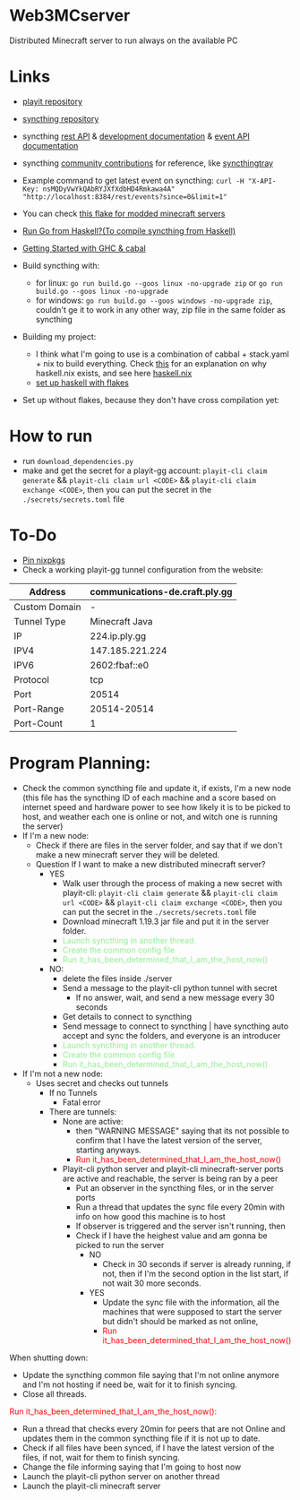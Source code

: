   # Web3MCserver
Distributed Minecraft server to run always on the available PC

# Links

- [playit repository](https://github.com/playit-cloud/playit-agent)  
- [syncthing repository](https://github.com/syncthing/syncthing)
- syncthing [rest API](https://docs.syncthing.net/dev/rest.html) & [development documentation](https://docs.syncthing.net/v1.19.1/dev/intro.html) & [event API documentation](https://docs.syncthing.net/v1.19.1/dev/events.html)
- syncthing [community contributions](https://docs.syncthing.net/v1.19.1/users/contrib.html#contributions) for reference, like [syncthingtray](https://github.com/Martchus/syncthingtray)
- Example command to get latest event on syncthing: `curl -H "X-API-Key: nsMQDyVwYkQAbRYJXfXdbHD4Rmkawa4A" "http://localhost:8384/rest/events?since=0&limit=1"`
- You can check [this flake for modded minecraft servers](https://github.com/mkaito/nixos-modded-minecraft-servers)
- [Run Go from Haskell?(To compile syncthing from Haskell)](https://sakshamsharma.com/2018/02/haskell-golang-ffi/)
- [Getting Started with GHC & cabal](https://github.com/composewell/haskell-dev/blob/master/getting-started.rst#using-dependencies)
- Build syncthing with:
  - for linux: `go run build.go --goos linux -no-upgrade zip` or `go run build.go --goos linux -no-upgrade`
  - for windows: `go run build.go --goos windows -no-upgrade zip`, couldn't ge it to work in any other way, zip file in the same folder as syncthing
- Building my project:
  - I think what I'm going to use is a combination of cabbal + stack.yaml + nix to build everything. Check [this](https://www.reddit.com/r/haskell/comments/yu40pa/comment/iwa66q3/?utm_source=share&utm_medium=web2x&context=3) for an explanation on why haskell.nix exists, and see here [haskell.nix](https://github.com/input-output-hk/haskell.nix)
  - [set up haskell with flakes](https://input-output-hk.github.io/haskell.nix/tutorials/getting-started-flakes.html)

- Set up without flakes, because they don't have cross compilation yet:

# How to run

- run `download_dependencies.py`
- make and get the secret for a playit-gg account: `playit-cli claim generate` && `playit-cli claim url <CODE>` && `playit-cli claim exchange <CODE>`, then you can put the secret in the `./secrets/secrets.toml` file

# To-Do

- [Pin nixpkgs](https://nix.dev/tutorials/towards-reproducibility-pinning-nixpkgs#pinning-nixpkgs)
- Check a working playit-gg tunnel configuration from the website:

| Address              | communications-de.craft.ply.gg  |
| -------------------- | ------------------------------- |
| Custom Domain        | -                               |
| Tunnel Type          | Minecraft Java                  |
| IP                   | 224.ip.ply.gg                   |
| IPV4                 | 147.185.221.224                 |
| IPV6                 | 2602:fbaf::e0                   |
| Protocol             | tcp                             |
| Port                 | 20514                           |
| Port-Range           | 20514-20514                     |
| Port-Count           | 1                               |

# Program Planning:

- Check the common syncthing file and update it, if exists, I'm a new node (this file has the syncthing ID of each machine and a score based on internet speed and hardware power to see how likely it is to be picked to host, and weather each one is online or not, and witch one is running the server) 
- If I'm a new node: 
  - Check if there are files in the server folder, and say that if we don't make a new minecraft server they will be deleted.
  - Question If I want to make a new distributed minecraft server? 
    - YES 
      - Walk user through the process of making a new secret with playit-cli: `playit-cli claim generate` && `playit-cli claim url <CODE>` && `playit-cli claim exchange <CODE>`, then you can put the secret in the `./secrets/secrets.toml` file
      - Download minecraft 1.19.3 jar file and put it in the server folder.
      - <span style="color:lightgreen">Launch syncthing in another thread.</span>
      - <span style="color:lightgreen">Create the common config file</span>
      - <span style="color:lightgreen">Run it_has_been_determined_that_I_am_the_host_now()</span>
    - NO:  
      - delete the files inside ./server
      - Send a message to the playit-cli python tunnel with secret 
        - If no answer, wait, and send a new message every 30 seconds 
      - Get details to connect to syncthing 
      - Send message to connect to syncthing | have syncthing auto accept and sync the folders, and everyone is an introducer 
      - <span style="color:lightgreen">Launch syncthing in another thread.</span>
      - <span style="color:lightgreen">Create the common config file</span>
      - <span style="color:lightgreen">Run it_has_been_determined_that_I_am_the_host_now()</span>
- If I'm not a new node: 
  - Uses secret and checks out tunnels 
    - If no Tunnels  
      - Fatal error 
    - There are tunnels: 
      - None are active: 
        - then "WARNING MESSAGE" saying that its not possible to confirm that I have the latest version of the server, starting anyways. 
        - <span style="color:red">Run it_has_been_determined_that_I_am_the_host_now()</span> 
      - Playit-cli python server and playit-cli minecraft-server ports are active and reachable, the server is being ran by a peer 
        - Put an observer in the syncthing files, or in the server ports 
        - Run a thread that updates the sync file every 20min with info on how good this machine is to host 
        - If observer is triggered and the server isn't running, then 
        - Check if I have the heighest value and am gonna be picked to run the server 
          - NO 
            - Check in 30 seconds if server is already running, if not, then if I'm the second option in the list start, if not wait 30 more seconds.       
          - YES 
            - Update the sync file with the information, all the machines that were supposed to start the server but didn't should be marked as not online,  
            - <span style="color:red">Run it_has_been_determined_that_I_am_the_host_now()</span> 

 

When shutting down: 
- Update the syncthing common file saying that I'm not online anymore and I'm not hosting if need be, wait for it to finish syncing. 
- Close all threads. 

 

<span style="color:red">Run it_has_been_determined_that_I_am_the_host_now():</span> 
- Run a thread that checks every 20min for peers that are not Online and updates them in the common syncthing file if it is not up to date. 
- Check if all files have been synced, if I have the latest version of the files, if not, wait for them to finish syncing. 
- Change the file informing saying that I'm going to host now 
- Launch the playit-cli python server on another thread  
- Launch the playit-cli minecraft server 